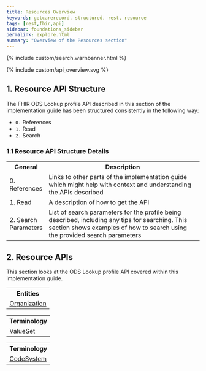 ```yaml
---
title: Resources Overview
keywords: getcarerecord, structured, rest, resource
tags: [rest,fhir,api]
sidebar: foundations_sidebar
permalink: explore.html
summary: "Overview of the Resources section"
---
```


{% include custom/search.warnbanner.html %}

{% include custom/api_overview.svg %}

## 1. Resource API Structure ##

The FHIR ODS Lookup profile API described in this section of the implementation guide has been structured consistently in the following way:
- `0.` References
- `1.` Read
- `2.` Search

### 1.1 Resource API Structure Details ###

<table style="min-width:100%;width:100%">
<tr id="clinical">
<th style="width:20%;">General</th>
<th style="width:80%;">Description </th>
</tr>
<tr>
<td>0. References</td>
<td>Links to other parts of the implementation guide which might help with context and understanding the APIs described</td>
</tr>
<tr>
<td>1. Read</td>
<td>A description of how to get the API</td>
</tr>
<tr>
<td>2. Search Parameters</td>
<td>List of search parameters for the profile being described, including any tips for searching. This section shows examples of how to search using the provided search parameters</td>
</tr>
</table>

## 2. Resource APIs ##
This section looks at the ODS Lookup profile API covered within this implementation guide.


<table style="min-width:100%;width:100%">

<tr>
<th>Entities</th>
</tr>
<tr>
<td><a href="api_entity_organisation.html">Organization</a></td>
</tr>
</table>


<table style="min-width:100%;width:100%">
<th>Terminology</th>

<tr>
<td><a href="api_foundation_valueset.html">ValueSet</a></td>
</tr>
</table>

<table style="min-width:100%;width:100%">
<th>Terminology</th>

<tr>
<td><a href="api_foundation_codesystem.html">CodeSystem</a></td>
</tr>
</table>